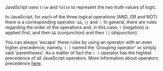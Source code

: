 JavaScript uses `true` and `false` to represent the two truth values of logic.

In JavaScript, for each of the three logical operations (AND, OR and NOT) there is a corresponding operator: `&&`, `||` and `!`. In general, there are rules regarding the order of the operations and, in this case, `!` (negation) is applied first, and then `&&` (conjunction) and then `||` (disjunction).

You can always 'escape' these rules by using an operator with an even higher precedence, namely, `( )` named the 'Grouping operator' or simply said 'parentheses'. As a matter of fact the `( )` operator has the highest precedence of all JavaScript operators. More information about operators precedence [here].

[here]: https://developer.mozilla.org/en-US/docs/Web/JavaScript/Reference/Operators/Operator_Precedence
